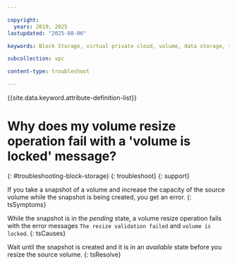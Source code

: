 ```yaml
---

copyright:
  years: 2019, 2025
lastupdated: "2025-08-06"

keywords: Block Storage, virtual private cloud, volume, data storage, troubleshooting, troubleshoot

subcollection: vpc

content-type: troubleshoot

---
```


{{site.data.keyword.attribute-definition-list}}

# Why does my volume resize operation fail with a 'volume is locked' message?
{: #troubleshooting-block-storage}
{: troubleshoot}
{: support}

If you take a snapshot of a volume and increase the capacity of the source volume while the snapshot is being created, you get an error.
{: tsSymptoms}

While the snapshot is in the _pending_ state, a volume resize operation fails with the error messages `The resize validation failed` and `volume is locked`.
{: tsCauses}

Wait until the snapshot is created and it is in an _available_ state before you resize the source volume.
{: tsResolve}
